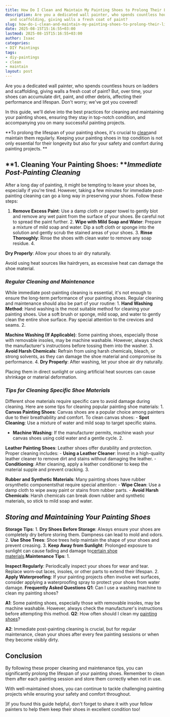 ```yaml
---
title: How Do I Clean and Maintain My Painting Shoes to Prolong Their Lifespan
description: Are you a dedicated wall painter, who spends countless hours on ladders
  and scaffolding, giving walls a fresh coat of paint?
slug: how-do-i-clean-and-maintain-my-painting-shoes-to-prolong-their-lifespan
date: 2025-08-15T15:16:55+03:00
lastmod: 2025-08-15T15:16:55+03:00
author: Isaac
categories:
- DIY Paintings
tags:
- diy-paintings
- clean
- maintain
layout: post
---
```

Are you a dedicated wall painter, who spends countless hours on ladders and scaffolding, giving walls a fresh coat of paint? But, over time, your shoes can accumulate dirt, paint, and other debris, affecting their performance and lifespan. Don't worry; we've got you covered!

In this guide, we'll delve into the best practices for cleaning and maintaining your painting shoes, ensuring they stay in top-notch condition, and accompanying you on many successful painting projects.

**To prolong the lifespan of your painting shoes, it's crucial to [clean](https://pestpolicy.com/what-solvent-to-use-to-clean-hvlp-spray-guns/)and maintain them regularly. Keeping your painting shoes in top condition is not only essential for their longevity but also for your safety and comfort during painting projects. **

##  **1. Cleaning Your Painting Shoes: ***Immediate Post-Painting Cleaning*

After a long day of painting, it might be tempting to leave your shoes be, especially if you're tired. However, taking a few minutes for immediate post-painting cleaning can go a long way in preserving your shoes. Follow these steps:

1. **Remove Excess Paint**: Use a damp cloth or paper towel to gently blot and remove any wet paint from the surface of your shoes. Be careful not to spread the paint further. 2. **Wipe with Mild Soap and Water**: Prepare a mixture of mild soap and water. Dip a soft cloth or sponge into the solution and gently scrub the stained areas of your shoes. 3. **Rinse Thoroughly**: Rinse the shoes with clean water to remove any soap residue. 4.

**Dry Properly**: Allow your shoes to air dry naturally.

Avoid using heat sources like hairdryers, as excessive heat can damage the shoe material.

###  *Regular Cleaning and Maintenance*

While immediate post-painting cleaning is essential, it's not enough to ensure the long-term performance of your painting shoes. Regular cleaning and maintenance should also be part of your routine: 1. **Hand Washing Method**: Hand washing is the most suitable method for cleaning your painting shoes. Use a soft brush or sponge, mild soap, and water to gently clean the entire shoe surface. Pay special attention to the crevices and seams. 2.

**Machine Washing (If Applicable)**: Some painting shoes, especially those with removable insoles, may be machine washable. However, always check the manufacturer's instructions before tossing them into the washer. 3. **Avoid Harsh Chemicals**: Refrain from using harsh chemicals, bleach, or strong solvents, as they can damage the shoe material and compromise its performance. 4. **Dry Properly**: After washing, let your shoe air dry naturally.

Placing them in direct sunlight or using artificial heat sources can cause shrinkage or material deformation.

###  *Tips for Cleaning Specific Shoe Materials*

Different shoe materials require specific care to avoid damage during cleaning. Here are some tips for cleaning popular painting shoe materials: 1. **Canvas Painting Shoes**: Canvas shoes are a popular choice among painters due to their breathability and comfort. To clean canvas shoes: - **Spot Cleaning**: Use a mixture of water and mild soap to target specific stains.

- **Machine Washing**: If the manufacturer permits, machine wash your canvas shoes using cold water and a gentle cycle. 2.

**Leather Painting Shoes**: Leather shoes offer durability and protection. Proper cleaning includes: - **Using a Leather Cleaner**: Invest in a high-quality leather cleaner to remove dirt and stains without damaging the leather. - **Conditioning**: After cleaning, apply a leather conditioner to keep the material supple and prevent cracking. 3.

**Rubber and Synthetic Materials**: Many painting shoes have rubber orsynthetic componentsthat require special attention: - **Wipe Clean**: Use a damp cloth to wipe away paint or stains from rubber parts. - **Avoid Harsh Chemicals**: Harsh chemicals can break down rubber and synthetic materials, so stick to mild soap and water.

##  *Storing and Maintaining Your Painting Shoes*

**Storage Tips**: 1. **Dry Shoes Before Storage**: Always ensure your shoes are completely dry before storing them. Dampness can lead to mold and odors. 2. **Use Shoe Trees**: Shoe trees help maintain the shape of your shoes and prevent creasing. 3. **Keep Away from Sunlight**: Prolonged exposure to sunlight can cause fading and damage to[certain shoe materials](https://pestpolicy.com/best-shoes-for-painters/).**Maintenance Tips**: 1.

**Inspect Regularly**: Periodically inspect your shoes for wear and tear. Replace worn-out laces, insoles, or other parts to extend their lifespan. 2. **Apply Waterproofing**: If your painting projects often involve wet surfaces, consider applying a waterproofing spray to protect your shoes from water damage. **Frequently Asked Questions** **Q1**: Can I use a washing machine to clean my painting shoes?

**A1**: Some painting shoes, especially those with removable insoles, may be machine washable. However, always check the manufacturer's instructions before attempting this method. **Q2**: How often should I clean my [painting shoes](https://pestpolicy.com/best-shoes-for-beginner-overweight-runners/)?

**A2**: Immediate post-painting cleaning is crucial, but for regular maintenance, clean your shoes after every few painting sessions or when they become visibly dirty.

##  **Conclusion**

By following these proper cleaning and maintenance tips, you can significantly prolong the lifespan of your painting shoes. Remember to clean them after each painting session and store them correctly when not in use.

With well-maintained shoes, you can continue to tackle challenging painting projects while ensuring your safety and comfort throughout.

]If you found this guide helpful, don't forget to share it with your fellow painters to help them keep their shoes in excellent condition too!

